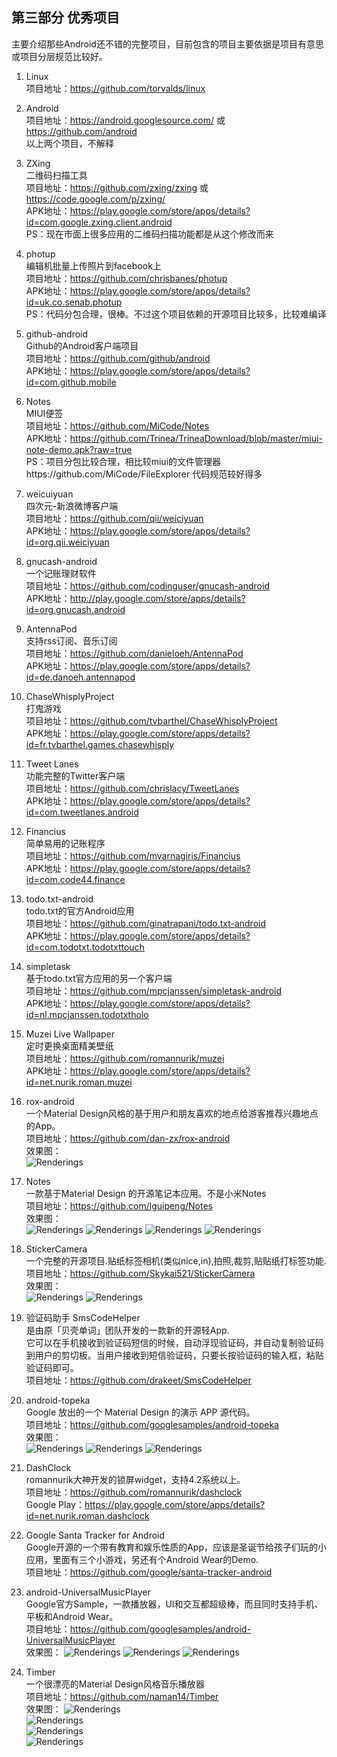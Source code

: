 
## 第三部分 优秀项目  
主要介绍那些Android还不错的完整项目，目前包含的项目主要依据是项目有意思或项目分层规范比较好。  
1. Linux  
项目地址：https://github.com/torvalds/linux  

1. Android  
项目地址：https://android.googlesource.com/ 或 https://github.com/android  
以上两个项目，不解释  
   
1. ZXing  
二维码扫描工具  
项目地址：https://github.com/zxing/zxing 或 https://code.google.com/p/zxing/  
APK地址：https://play.google.com/store/apps/details?id=com.google.zxing.client.android  
PS：现在市面上很多应用的二维码扫描功能都是从这个修改而来  
   
1. photup  
编辑机批量上传照片到facebook上  
项目地址：https://github.com/chrisbanes/photup  
APK地址：https://play.google.com/store/apps/details?id=uk.co.senab.photup  
PS：代码分包合理，很棒。不过这个项目依赖的开源项目比较多，比较难编译  
     
1. github-android  
Github的Android客户端项目  
项目地址：https://github.com/github/android  
APK地址：https://play.google.com/store/apps/details?id=com.github.mobile  
   
1. Notes  
MIUI便签  
项目地址：https://github.com/MiCode/Notes  
APK地址：https://github.com/Trinea/TrineaDownload/blob/master/miui-note-demo.apk?raw=true  
PS：项目分包比较合理，相比较miui的文件管理器https://github.com/MiCode/FileExplorer 代码规范较好得多  
   
1. weicuiyuan  
四次元-新浪微博客户端  
项目地址：https://github.com/qii/weiciyuan  
APK地址：https://play.google.com/store/apps/details?id=org.qii.weiciyuan  
   
1. gnucash-android  
一个记账理财软件  
项目地址：https://github.com/codinguser/gnucash-android  
APK地址：http://play.google.com/store/apps/details?id=org.gnucash.android  
   
1. AntennaPod  
支持rss订阅、音乐订阅  
项目地址：https://github.com/danieloeh/AntennaPod  
APK地址：https://play.google.com/store/apps/details?id=de.danoeh.antennapod  
   
1. ChaseWhisplyProject  
打鬼游戏  
项目地址：https://github.com/tvbarthel/ChaseWhisplyProject  
APK地址：https://play.google.com/store/apps/details?id=fr.tvbarthel.games.chasewhisply  
   
1. Tweet Lanes  
功能完整的Twitter客户端  
项目地址：https://github.com/chrislacy/TweetLanes  
APK地址：https://play.google.com/store/apps/details?id=com.tweetlanes.android  

1. Financius  
简单易用的记账程序  
项目地址：https://github.com/mvarnagiris/Financius  
APK地址：https://play.google.com/store/apps/details?id=com.code44.finance  

1. todo.txt-android  
todo.txt的官方Android应用  
项目地址：https://github.com/ginatrapani/todo.txt-android  
APK地址：https://play.google.com/store/apps/details?id=com.todotxt.todotxttouch  

1. simpletask  
基于todo.txt官方应用的另一个客户端  
项目地址：https://github.com/mpcjanssen/simpletask-android  
APK地址：https://play.google.com/store/apps/details?id=nl.mpcjanssen.todotxtholo  

1. Muzei Live Wallpaper  
定时更换桌面精美壁纸  
项目地址：https://github.com/romannurik/muzei  
APK地址：https://play.google.com/store/apps/details?id=net.nurik.roman.muzei  

1. rox-android  
一个Material Design风格的基于用户和朋友喜欢的地点给游客推荐兴趣地点的App。  
项目地址：https://github.com/dan-zx/rox-android  
效果图：  
![Renderings](imgs/rox-android.png)
  
1. Notes  
一款基于Material Design 的开源笔记本应用。不是小米Notes  
项目地址：https://github.com/lguipeng/Notes  
效果图：  
![Renderings](imgs/Notes1.jpg)
![Renderings](imgs/Notes2.jpg)
![Renderings](imgs/Notes3.jpg)
![Renderings](imgs/Notes4.jpg)
  
1. StickerCamera   
一个完整的开源项目.贴纸标签相机(类似nice,in),拍照,裁剪,贴贴纸打标签功能.  
项目地址：https://github.com/Skykai521/StickerCamera  
效果图：  
![Renderings](imgs/StickerCamera1.gif)
![Renderings](imgs/StickerCamera2.png)
  
1. 验证码助手 SmsCodeHelper  
是由原「贝壳单词」团队开发的一款新的开源轻App.  
它可以在手机接收到验证码短信的时候，自动浮现验证码，并自动复制验证码到用户的剪切板。当用户接收到短信验证码，只要长按验证码的输入框，粘贴验证码即可。  
项目地址：https://github.com/drakeet/SmsCodeHelper
  
1. android-topeka  
Google 放出的一个 Material Design 的演示 APP 源代码。  
项目地址：https://github.com/googlesamples/android-topeka  
效果图：   
![Renderings](imgs/android-topeka.png)
![Renderings](imgs/android-topeka1.png)
![Renderings](imgs/android-topeka2.png)
  
1. DashClock  
romannurik大神开发的锁屏widget，支持4.2系统以上。  
项目地址：https://github.com/romannurik/dashclock  
Google Play：https://play.google.com/store/apps/details?id=net.nurik.roman.dashclock
  
1. Google Santa Tracker for Android  
Google开源的一个带有教育和娱乐性质的App，应该是圣诞节给孩子们玩的小应用，里面有三个小游戏，另还有个Android Wear的Demo.  
项目地址：https://github.com/google/santa-tracker-android

1. android-UniversalMusicPlayer  
Google官方Sample，一款播放器，UI和交互都超级棒，而且同时支持手机、平板和Android Wear。  
项目地址：https://github.com/googlesamples/android-UniversalMusicPlayer    
效果图： 
![Renderings](imgs/android-UniversalMusicPlayer.png)
![Renderings](imgs/android-UniversalMusicPlayer1.png)
![Renderings](imgs/android-UniversalMusicPlayer2.png)

1. Timber  
一个很漂亮的Material Design风格音乐播放器  
项目地址：https://github.com/naman14/Timber  
效果图： 
![Renderings](imgs/Timber1.png)  
![Renderings](imgs/Timber2.png)  
![Renderings](imgs/Timber3.png)  
![Renderings](imgs/Timber4.png)  

